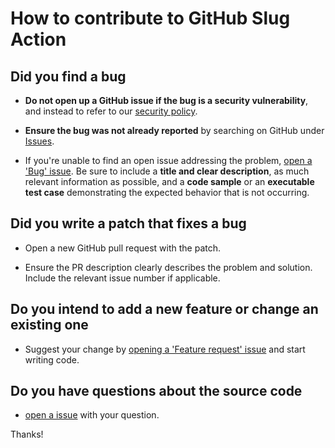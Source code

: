# How to contribute to GitHub Slug Action

## Did you find a bug

* **Do not open up a GitHub issue if the bug is a security vulnerability**, and instead to refer to our [security policy][1].

* **Ensure the bug was not already reported** by searching on GitHub under [Issues][2].

* If you're unable to find an open issue addressing the problem, [open a 'Bug' issue][3].
Be sure to include a **title and clear description**, as much relevant information as possible, and a **code sample** or an **executable test case** demonstrating the expected behavior that is not occurring.

## Did you write a patch that fixes a bug

* Open a new GitHub pull request with the patch.

* Ensure the PR description clearly describes the problem and solution.
Include the relevant issue number if applicable.

## Do you intend to add a new feature or change an existing one

* Suggest your change by [opening a 'Feature request' issue][3] and start writing code.

## Do you have questions about the source code

* [open a issue][3] with your question.

Thanks!

[1]: https://github.com/rlespinasse/github-slug-action/security/policy
[2]: https://github.com/rlespinasse/github-slug-action/issues
[3]: https://github.com/rlespinasse/github-slug-action/issues/new
